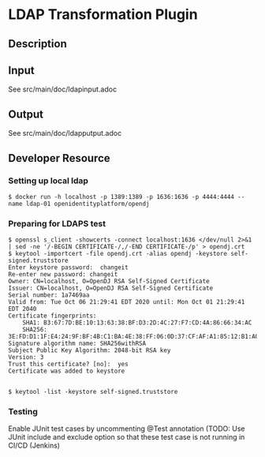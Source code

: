<!--
Licensed to the Apache Software Foundation (ASF) under one
or more contributor license agreements.  See the NOTICE file
distributed with this work for additional information
regarding copyright ownership.  The ASF licenses this file
to you under the Apache License, Version 2.0 (the
"License"); you may not use this file except in compliance
with the License.  You may obtain a copy of the License at
  http://www.apache.org/licenses/LICENSE-2.0
Unless required by applicable law or agreed to in writing,
software distributed under the License is distributed on an
"AS IS" BASIS, WITHOUT WARRANTIES OR CONDITIONS OF ANY
KIND, either express or implied.  See the License for the
specific language governing permissions and limitations
under the License.
-->

# LDAP Transformation Plugin

## Description


## Input

See src/main/doc/ldapinput.adoc

## Output

See src/main/doc/ldapputput.adoc


## Developer Resource

### Setting up local ldap

```console
$ docker run -h localhost -p 1389:1389 -p 1636:1636 -p 4444:4444 --name ldap-01 openidentityplatform/opendj
```

### Preparing for LDAPS test

```
$ openssl s_client -showcerts -connect localhost:1636 </dev/null 2>&1 | sed -ne '/-BEGIN CERTIFICATE-/,/-END CERTIFICATE-/p' > opendj.crt
$ keytool -importcert -file opendj.crt -alias opendj -keystore self-signed.truststore
Enter keystore password:  changeit
Re-enter new password: changeit
Owner: CN=localhost, O=OpenDJ RSA Self-Signed Certificate
Issuer: CN=localhost, O=OpenDJ RSA Self-Signed Certificate
Serial number: 1a7469aa
Valid from: Tue Oct 06 21:29:41 EDT 2020 until: Mon Oct 01 21:29:41 EDT 2040
Certificate fingerprints:
	SHA1: B3:67:7D:BE:10:13:63:38:BF:D3:2D:4C:27:F7:CD:4A:86:66:34:AC
	SHA256: 3E:FD:D1:1F:E4:24:9F:BF:4B:C1:BA:4E:38:FF:06:0D:37:CF:AF:A1:85:12:B1:A0:28:C1:62:8F:C6:10:EC:DC
Signature algorithm name: SHA256withRSA
Subject Public Key Algorithm: 2048-bit RSA key
Version: 3
Trust this certificate? [no]:  yes
Certificate was added to keystore


$ keytool -list -keystore self-signed.truststore
```


### Testing

Enable JUnit test cases by uncommenting @Test annotation (TODO: Use JUnit include and exclude option so that these test case is not running in CI/CD (Jenkins)

